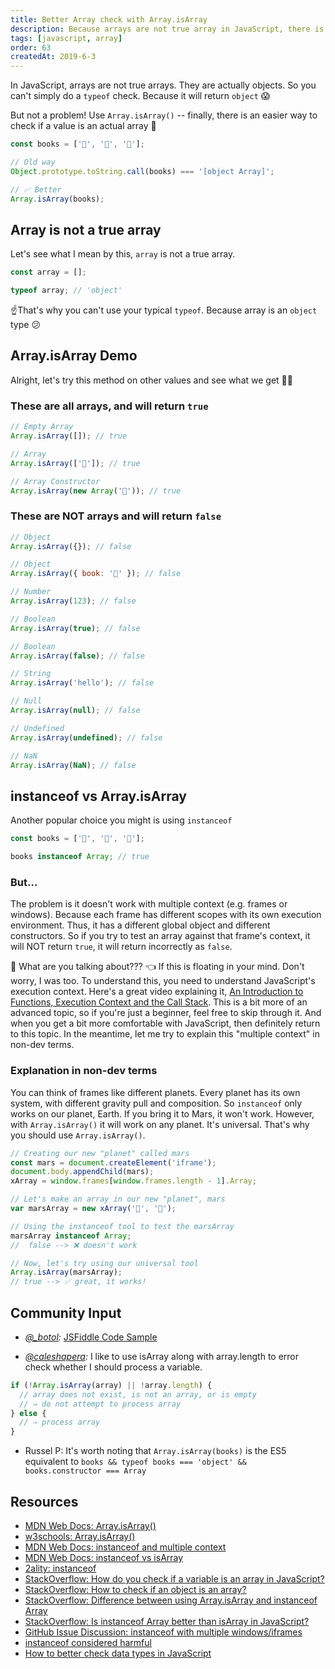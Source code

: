 ```yaml
---
title: Better Array check with Array.isArray
description: Because arrays are not true array in JavaScript, there is no simple typeof check. No problem! Use the method Array.isArray to check...
tags: [javascript, array]
order: 63
createdAt: 2019-6-3
---
```


In JavaScript, arrays are not true arrays. They are actually objects. So you can't simply do a `typeof` check. Because it will return `object` 😱

But not a problem! Use `Array.isArray()` -- finally, there is an easier way to check if a value is an actual array 🎉

```javascript
const books = ['📕', '📙', '📗'];

// Old way
Object.prototype.toString.call(books) === '[object Array]';

// ✅ Better
Array.isArray(books);
```

## Array is not a true array

Let's see what I mean by this, `array` is not a true array.

```javascript
const array = [];

typeof array; // 'object'
```

☝️That's why you can't use your typical `typeof`. Because array is an `object` type 😕

## Array.isArray Demo

Alright, let's try this method on other values and see what we get 👩‍🔬

### These are all arrays, and will return `true`

```javascript
// Empty Array
Array.isArray([]); // true

// Array
Array.isArray(['📓']); // true

// Array Constructor
Array.isArray(new Array('📓')); // true
```

### These are NOT arrays and will return `false`

```javascript
// Object
Array.isArray({}); // false

// Object
Array.isArray({ book: '📓' }); // false

// Number
Array.isArray(123); // false

// Boolean
Array.isArray(true); // false

// Boolean
Array.isArray(false); // false

// String
Array.isArray('hello'); // false

// Null
Array.isArray(null); // false

// Undefined
Array.isArray(undefined); // false

// NaN
Array.isArray(NaN); // false
```

## instanceof vs Array.isArray

Another popular choice you might is using `instanceof`

```javascript
const books = ['📕', '📙', '📗'];

books instanceof Array; // true
```

### But...

The problem is it doesn't work with multiple context (e.g. frames or windows). Because each frame has different scopes with its own execution environment. Thus, it has a different global object and different constructors. So if you try to test an array against that frame's context, it will NOT return `true`, it will return incorrectly as `false`.

🤯 What are you talking about??? 👈 If this is floating in your mind. Don't worry, I was too. To understand this, you need to understand JavaScript's execution context. Here's a great video explaining it, [An Introduction to Functions, Execution Context and the Call Stack](https://youtu.be/exrc_rLj5iw). This is a bit more of an advanced topic, so if you're just a beginner, feel free to skip through it. And when you get a bit more comfortable with JavaScript, then definitely return to this topic. In the meantime, let me try to explain this "multiple context" in non-dev terms.

### Explanation in **non-dev** terms

You can think of frames like different planets. Every planet has its own system, with different gravity pull and composition. So `instanceof` only works on our planet, Earth. If you bring it to Mars, it won't work. However, with `Array.isArray()` it will work on any planet. It's universal. That's why you should use `Array.isArray()`.

```javascript
// Creating our new "planet" called mars
const mars = document.createElement('iframe');
document.body.appendChild(mars);
xArray = window.frames[window.frames.length - 1].Array;

// Let's make an array in our new "planet", mars
var marsArray = new xArray('👩', '👨');

// Using the instanceof tool to test the marsArray
marsArray instanceof Array;
//  false --> ❌ doesn't work

// Now, let's try using our universal tool
Array.isArray(marsArray);
// true --> ✅ great, it works!
```

## Community Input

- _[@\_botol](https://www.instagram.com/_botol/):_ [JSFiddle Code Sample](https://jsfiddle.net/botol/ryu324gw)

- _[@caleshapera](https://medium.com/@caleshapera/useful-131bc462ae9f):_ I like to use isArray along with array.length to error check whether I should process a variable.

```javascript
if (!Array.isArray(array) || !array.length) {
  // array does not exist, is not an array, or is empty
  // ⇒ do not attempt to process array
} else {
  // ⇒ process array
}
```

- Russel P: It's worth noting that `Array.isArray(books)` is the ES5 equivalent to `books && typeof books === 'object' && books.constructor === Array`

## Resources

- [MDN Web Docs: Array.isArray()](https://developer.mozilla.org/en-US/docs/Web/JavaScript/Reference/Global_Objects/Array/isArray)
- [w3schools: Array.isArray()](https://www.w3schools.com/jsref/jsref_isarray.asp)
- [MDN Web Docs: instanceof and multiple context](<https://developer.mozilla.org/en-US/docs/Web/JavaScript/Reference/Operators/instanceof#instanceof_and_multiple_context_(e.g._frames_or_windows)>)
- [MDN Web Docs: instanceof vs isArray](https://developer.mozilla.org/en-US/docs/Web/JavaScript/Reference/Global_Objects/Array/isArray#instanceof_vs_isArray)
- [2ality: instanceof](http://2ality.com/2013/01/categorizing-values.html)
- [StackOverflow: How do you check if a variable is an array in JavaScript?](https://stackoverflow.com/questions/767486/how-do-you-check-if-a-variable-is-an-array-in-javascript)
- [StackOverflow: How to check if an object is an array?](https://stackoverflow.com/questions/4775722/how-to-check-if-an-object-is-an-array)
- [StackOverflow: Difference between using Array.isArray and instanceof Array](https://stackoverflow.com/questions/22289727/difference-between-using-array-isarray-and-instanceof-array)
- [StackOverflow: Is instanceof Array better than isArray in JavaScript?](https://stackoverflow.com/questions/28779255/is-instanceof-array-better-than-isarray-in-javascript)
- [GitHub Issue Discussion: instanceof with multiple windows/iframes](https://github.com/mrdoob/three.js/issues/5886)
- [instanceof considered harmful](http://perfectionkills.com/instanceof-considered-harmful-or-how-to-write-a-robust-isarray/)
- [How to better check data types in JavaScript](https://webbjocke.com/javascript-check-data-types/)
